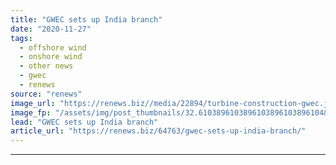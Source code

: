 ```yaml
---
title: "GWEC sets up India branch"
date: "2020-11-27"
tags: 
  - offshore wind
  - onshore wind
  - other news
  - gwec
  - renews
source: "renews"
image_url: "https://renews.biz//media/22894/turbine-construction-gwec.jpg?mode=crop&width=770&heightratio=0.6103896103896103896103896104&slimmage=true"
image_fp: "/assets/img/post_thumbnails/32.6103896103896103896103896104&slimmage=true"
lead: "GWEC sets up India branch"
article_url: "https://renews.biz/64763/gwec-sets-up-india-branch/"
---
```


---
